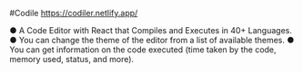 #Codile
https://codiler.netlify.app/

● A Code Editor with React that Compiles and Executes in 40+ Languages.
● You can change the theme of the editor from a list of available themes.
● You can get information on the code executed (time taken by the code, memory used, status, and more).
